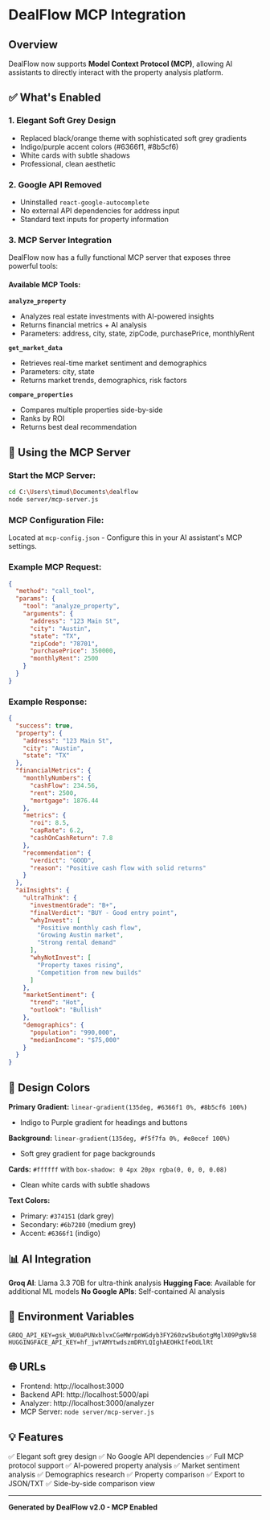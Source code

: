 # DealFlow MCP Integration

## Overview
DealFlow now supports **Model Context Protocol (MCP)**, allowing AI assistants to directly interact with the property analysis platform.

## ✅ What's Enabled

### 1. **Elegant Soft Grey Design**
- Replaced black/orange theme with sophisticated soft grey gradients
- Indigo/purple accent colors (#6366f1, #8b5cf6)
- White cards with subtle shadows
- Professional, clean aesthetic

### 2. **Google API Removed**
- Uninstalled `react-google-autocomplete`
- No external API dependencies for address input
- Standard text inputs for property information

### 3. **MCP Server Integration**
DealFlow now has a fully functional MCP server that exposes three powerful tools:

#### Available MCP Tools:

**`analyze_property`**
- Analyzes real estate investments with AI-powered insights
- Returns financial metrics + AI analysis
- Parameters: address, city, state, zipCode, purchasePrice, monthlyRent

**`get_market_data`**
- Retrieves real-time market sentiment and demographics
- Parameters: city, state
- Returns market trends, demographics, risk factors

**`compare_properties`**
- Compares multiple properties side-by-side
- Ranks by ROI
- Returns best deal recommendation

## 🚀 Using the MCP Server

### Start the MCP Server:
```bash
cd C:\Users\timud\Documents\dealflow
node server/mcp-server.js
```

### MCP Configuration File:
Located at `mcp-config.json` - Configure this in your AI assistant's MCP settings.

### Example MCP Request:
```json
{
  "method": "call_tool",
  "params": {
    "tool": "analyze_property",
    "arguments": {
      "address": "123 Main St",
      "city": "Austin",
      "state": "TX",
      "zipCode": "78701",
      "purchasePrice": 350000,
      "monthlyRent": 2500
    }
  }
}
```

### Example Response:
```json
{
  "success": true,
  "property": {
    "address": "123 Main St",
    "city": "Austin",
    "state": "TX"
  },
  "financialMetrics": {
    "monthlyNumbers": {
      "cashFlow": 234.56,
      "rent": 2500,
      "mortgage": 1876.44
    },
    "metrics": {
      "roi": 8.5,
      "capRate": 6.2,
      "cashOnCashReturn": 7.8
    },
    "recommendation": {
      "verdict": "GOOD",
      "reason": "Positive cash flow with solid returns"
    }
  },
  "aiInsights": {
    "ultraThink": {
      "investmentGrade": "B+",
      "finalVerdict": "BUY - Good entry point",
      "whyInvest": [
        "Positive monthly cash flow",
        "Growing Austin market",
        "Strong rental demand"
      ],
      "whyNotInvest": [
        "Property taxes rising",
        "Competition from new builds"
      ]
    },
    "marketSentiment": {
      "trend": "Hot",
      "outlook": "Bullish"
    },
    "demographics": {
      "population": "990,000",
      "medianIncome": "$75,000"
    }
  }
}
```

## 🎨 Design Colors

**Primary Gradient:** `linear-gradient(135deg, #6366f1 0%, #8b5cf6 100%)`
- Indigo to Purple gradient for headings and buttons

**Background:** `linear-gradient(135deg, #f5f7fa 0%, #e8ecef 100%)`
- Soft grey gradient for page backgrounds

**Cards:** `#ffffff` with `box-shadow: 0 4px 20px rgba(0, 0, 0, 0.08)`
- Clean white cards with subtle shadows

**Text Colors:**
- Primary: `#374151` (dark grey)
- Secondary: `#6b7280` (medium grey)
- Accent: `#6366f1` (indigo)

## 📊 AI Integration

**Groq AI**: Llama 3.3 70B for ultra-think analysis
**Hugging Face**: Available for additional ML models
**No Google APIs**: Self-contained AI analysis

## 🔧 Environment Variables

```env
GROQ_API_KEY=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
HUGGINGFACE_API_KEY=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
```

## 🌐 URLs

- Frontend: http://localhost:3000
- Backend API: http://localhost:5000/api
- Analyzer: http://localhost:3000/analyzer
- MCP Server: `node server/mcp-server.js`

## 💡 Features

✅ Elegant soft grey design
✅ No Google API dependencies
✅ Full MCP protocol support
✅ AI-powered property analysis
✅ Market sentiment analysis
✅ Demographics research
✅ Property comparison
✅ Export to JSON/TXT
✅ Side-by-side comparison view

---

**Generated by DealFlow v2.0 - MCP Enabled**
